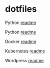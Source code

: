 # dotfiles

Python [readme](python/)

Python [readme](https://github.com/ahamedyaserarafath/dotfiles/tree/master/python)

Docker [readme](https://github.com/ahamedyaserarafath/dotfiles/tree/master/docker)

Kubernetes [readme](https://github.com/ahamedyaserarafath/dotfiles/tree/master/kubernetes)

Wordpress [readme](https://github.com/ahamedyaserarafath/dotfiles/tree/master/wordpress)

